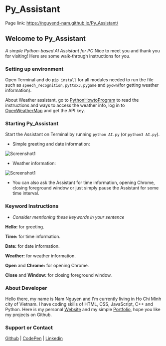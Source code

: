 # Py_Assistant
Page link: https://nguyend-nam.github.io/Py_Assistant/
## Welcome to Py_Assistant
*A simple Python-based AI Assistant for PC*
Nice to meet you and thank you for visiting! Here are some walk-through instructions for you.

### Setting up environment

Open Terminal and do ```pip install``` for all modules needed to run the file such as ```speech_recognition```, ```pyttsx3```, ```pygame``` and ```pyown```(for getting weather information).

About Weather assistant, go to [PythonHowtoProgram](https://pythonhowtoprogram.com/how-to-use-weather-api-to-get-weather-data-in-python-3/) to read the instructions and ways to access the weather info, log in to [OpenWeatherMap](https://openweathermap.org/) and get the API key.

### Starting Py_Assistant

Start the Assistant on Terminal by running ```python AI.py``` (or ```python3 AI.py```).

- Simple greeting and date information:

![Screenshot1](https://github.com/NguyenD-Nam/Py_Assistant/blob/gh-pages/screenshot1.jpg?raw=true)

- Weather information:

![Screenshot1](https://github.com/NguyenD-Nam/Py_Assistant/blob/gh-pages/screenshot2.jpg?raw=true)

 - You can also ask the Assistant for time information, 
 opening Chrome, closing foreground window or just simply 
 pause the Assistant for some time interval.

### Keyword Instructions
- *Consider mentioning these keywords in your sentence*

**Hello:** for greeting.

**Time:** for time information.

**Date:** for date information.

**Weather:** for weather information.

**Open** and **Chrome:** for opening Chrome.

**Close** and **Window:** for closing foreground window.

 
### About Developer
Hello there, my name is Nam Nguyen and I'm currently living in Ho Chi Minh city of Vietnam.  I have coding skills of HTML, CSS, JavaScript, C++ and Python. Here is my personal [Website](https://nguyend-nam.github.io/myWebsite/#a) and my simple [Portfolio](https://nguyend-nam.github.io/Portfolio/), hope you like my projects on Github.

### Support or Contact
[Github](https://github.com/NguyenD-Nam) | [CodePen](https://codepen.io/nguyend-nam) | [Linkedin](https://www.linkedin.com/in/nguyend-nam/)
